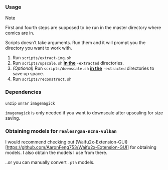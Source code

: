 ### Usage

> [!NOTE]
> First and fourth steps are supposed to be run in the master directory where comics are in.
>
> Scripts doesn't take arguments. Run them and it will prompt you the directory you want to work with.

1. Run ``scripts/extract-img.sh``
2. Run ``scripts/upscale.sh`` <ins>**in the**</ins> ``-extracted`` directories.
3. _(Optional)_ Run ``scripts/downscale.sh`` <ins>**in the**</ins> ``-extracted`` directories to save up space.
4. Run ``scripts/reconstruct.sh``

### Dependencies
``unzip`` ``unrar`` ``imagemagick``

``imagemagick`` is only needed if you want to downscale after upscaling for size saving.

### Obtaining models for ``realesrgan-ncnn-vulkan``
I would recommend checking out (Waifu2x-Extension-GUI)[https://github.com/AaronFeng753/Waifu2x-Extension-GUI] for obtaining models.
I also obtain the models I use from there.

..or you can manually convert ``.pth`` models.
